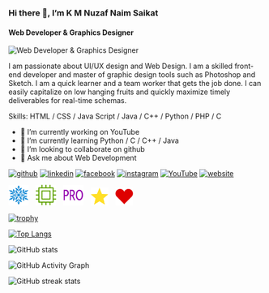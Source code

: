 ### Hi there 👋, I’m K M Nuzaf Naim Saikat
#### Web Developer & Graphics Designer
![Web Developer & Graphics Designer](https://scontent.fdac27-1.fna.fbcdn.net/v/t1.6435-9/83378951_173122630830719_5485355171659961811_n.jpg?_nc_cat=106&ccb=1-5&_nc_sid=e3f864&_nc_eui2=AeFbfZaaAGczSz-OY2CwikdCHTyrG2Xwq5cdPKsbZfCrl5OKqV_ar4XeBXKE8BA8pOraSEr8ZLAbj05cM5cataEv&_nc_ohc=FhCZu-9h0qEAX-p9IVu&_nc_ht=scontent.fdac27-1.fna&oh=a3e766fbd8f689fe7e92664ff152c3a3&oe=61837C8C)

I am passionate about UI/UX design and Web Design. I am a skilled front-end developer and master of graphic design tools such as Photoshop and Sketch. I am a quick learner and a team worker that gets the job done. I can easily capitalize on low hanging fruits and quickly maximize timely deliverables for real-time schemas.

Skills: HTML / CSS / Java Script / Java / C++ / Python / PHP / C

- 🔭 I’m currently working on YouTube 
- 🌱 I’m currently learning Python / C / C++ / Java 
- 👯 I’m looking to collaborate on github 
- 💬 Ask me about Web Development 


[<img src='https://cdn.jsdelivr.net/npm/simple-icons@3.0.1/icons/github.svg' alt='github' height='40'>](https://github.com/NuzafNaim)  [<img src='https://cdn.jsdelivr.net/npm/simple-icons@3.0.1/icons/linkedin.svg' alt='linkedin' height='40'>](https://www.linkedin.com/in/nuzafnaim/)  [<img src='https://cdn.jsdelivr.net/npm/simple-icons@3.0.1/icons/facebook.svg' alt='facebook' height='40'>](https://www.facebook.com/saikat.khandoker.bd)  [<img src='https://cdn.jsdelivr.net/npm/simple-icons@3.0.1/icons/instagram.svg' alt='instagram' height='40'>](https://www.instagram.com/nzfbd/)  [<img src='https://cdn.jsdelivr.net/npm/simple-icons@3.0.1/icons/youtube.svg' alt='YouTube' height='40'>](https://www.youtube.com/channel/SaikatKhandoker)  [<img src='https://cdn.jsdelivr.net/npm/simple-icons@3.0.1/icons/icloud.svg' alt='website' height='40'>](https://nuzafnaim.com)  

<a href='https://archiveprogram.github.com/'><img src='https://raw.githubusercontent.com/acervenky/animated-github-badges/master/assets/acbadge.gif' width='40' height='40'></a> <a href='https://docs.github.com/en/developers'><img src='https://raw.githubusercontent.com/acervenky/animated-github-badges/master/assets/devbadge.gif' width='40' height='40'></a> <a href='https://github.com/pricing'><img src='https://raw.githubusercontent.com/acervenky/animated-github-badges/master/assets/pro.gif' width='40' height='40'></a> <a href='https://stars.github.com/'><img src='https://raw.githubusercontent.com/acervenky/animated-github-badges/master/assets/starbadge.gif' width='35' height='35'></a> <a href='https://docs.github.com/en/github/supporting-the-open-source-community-with-github-sponsors'><img src='https://raw.githubusercontent.com/acervenky/animated-github-badges/master/assets/sponsorbadge.gif' width='35' height='35'></a> 

[![trophy](https://github-profile-trophy.vercel.app/?username=NuzafNaim)](https://github.com/ryo-ma/github-profile-trophy)

[![Top Langs](https://github-readme-stats.vercel.app/api/top-langs/?username=NuzafNaim)](https://github.com/anuraghazra/github-readme-stats)

![GitHub stats](https://github-readme-stats.vercel.app/api?username=NuzafNaim&show_icons=true)  

![GitHub Activity Graph](https://activity-graph.herokuapp.com/graph?username=NuzafNaim)  

![GitHub streak stats](https://github-readme-streak-stats.herokuapp.com/?user=NuzafNaim)  

